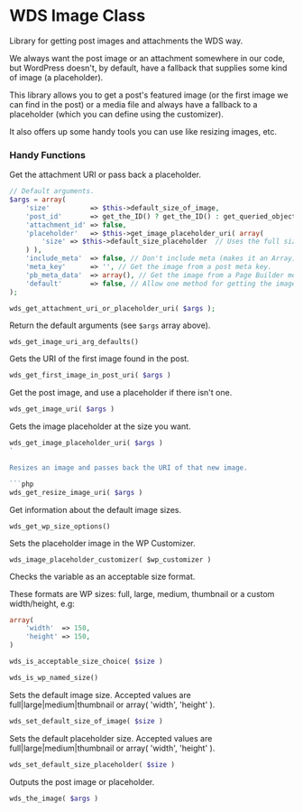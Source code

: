 # WDS Image Class

Library for getting post images and attachments the WDS way.

We always want the post image or an attachment somewhere in our code, but WordPress doesn't, by default, have a fallback that supplies some kind of image (a placeholder).

This library allows you to get a post's featured image (or the first image we can find in the post) or a media file and always have a fallback to a placeholder (which you can define using the customizer).

It also offers up some handy tools you can use like resizing images, etc.

### Handy Functions ###

Get the attachment URI or pass back a placeholder.

```php
// Default arguments.
$args = array(
	'size'          => $this->default_size_of_image,
	'post_id'       => get_the_ID() ? get_the_ID() : get_queried_object_id(), // Use the post id if in the loop.
	'attachment_id' => false,
	'placeholder'   => $this->get_image_placeholder_uri( array(
		'size' => $this->default_size_placeholder  // Uses the full size or the set placeholder size.
	) ),
	'include_meta'  => false, // Don't include meta (makes it an Array).
	'meta_key'      => '', // Get the image from a post meta key.
	'pb_meta_data'  => array(), // Get the image from a Page Builder meta field.
	'default'       => false, // Allow one method for getting the image override others that might also exist.
);

wds_get_attachment_uri_or_placeholder_uri( $args );
```

Return the default arguments (see `$args` array above).

`wds_get_image_uri_arg_defaults()`

Gets the URI of the first image found in the post.

```php
wds_get_first_image_in_post_uri( $args )
```

Get the post image, and use a placeholder if there isn't one.

```php
wds_get_image_uri( $args )
```

Gets the image placeholder at the size you want.

```php
wds_get_image_placeholder_uri( $args )
`

Resizes an image and passes back the URI of that new image.

```php
wds_get_resize_image_uri( $args )
```

Get information about the default image sizes.

`wds_get_wp_size_options()`


Sets the placeholder image in the WP Customizer.

`wds_image_placeholder_customizer( $wp_customizer )`

Checks the variable as an acceptable size format.

These formats are WP sizes: full, large, medium, thumbnail or a custom width/height, e.g:

```php
array(
	'width'  => 150,
	'height' => 150,
)
```

```php
wds_is_acceptable_size_choice( $size )
```


```php
wds_is_wp_named_size()
```

Sets the default image size.
Accepted values are full|large|medium|thumbnail or array( 'width', 'height' ).

```php
wds_set_default_size_of_image( $size )
```

Sets the default placeholder size.
Accepted values are full|large|medium|thumbnail or array( 'width', 'height' ).

```php
wds_set_default_size_placeholder( $size )
```

Outputs the post image or placeholder.

```php
wds_the_image( $args )
```
